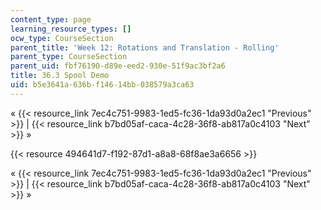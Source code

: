 ```yaml
---
content_type: page
learning_resource_types: []
ocw_type: CourseSection
parent_title: 'Week 12: Rotations and Translation - Rolling'
parent_type: CourseSection
parent_uid: fbf76190-d89e-eed2-930e-51f9ac3bf2a6
title: 36.3 Spool Demo
uid: b5e3641a-636b-f146-14bb-038579a3ca63
---
```


« {{< resource_link 7ec4c751-9983-1ed5-fc36-1da93d0a2ec1 "Previous" >}} | {{< resource_link b7bd05af-caca-4c28-36f8-ab817a0c4103 "Next" >}} »

{{< resource 494641d7-f192-87d1-a8a8-68f8ae3a6656 >}}

« {{< resource_link 7ec4c751-9983-1ed5-fc36-1da93d0a2ec1 "Previous" >}} | {{< resource_link b7bd05af-caca-4c28-36f8-ab817a0c4103 "Next" >}} »